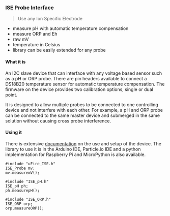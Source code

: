 ### ISE Probe Interface

> Use any Ion Specific Electrode
* measure pH with automatic temperature compensation
* measure ORP and Eh
* raw mV
* temperature in Celsius
* library can be easily extended for any probe

#### What it is
An I2C slave device that can interface with any voltage based sensor such as a pH or ORP probe. There are pin headers available to connect a DS18B20 temperature sensor for automatic temperature compensation. The firmware on the device provides two calibration options, single or dual point.

It is designed to allow multiple probes to be connected to one controlling device and not interfere with each other. For example, a pH and ORP probe can be connected to the same master device and submerged in the same solution without causing cross probe interference.

#### Using it
There is extensive [documentation](http://ufire.co/ISE_Probe/) on the use and setup of the device. The library to use it is in the Arduino IDE, Particle.io IDE and a python implementation for Raspberry Pi and MicroPython is also available.

~~~
#include "uFire_ISE.h"
ISE_Probe mv;
mv.measuremV();
~~~
~~~
#include "ISE_pH.h"
ISE_pH ph;
ph.measurepH();
~~~
~~~
#include "ISE_ORP.h"
ISE_ORP orp;
orp.measureORP();
~~~
